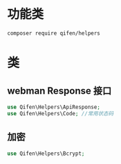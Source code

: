 # 功能类
``` 
composer require qifen/helpers
```
# 类
## webman Response 接口
```php
use Qifen\Helpers\ApiResponse;
use Qifen\Helpers\Code; //常用状态码
```
## 加密
```php
use Qifen\Helpers\Bcrypt;
```